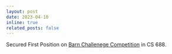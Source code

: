 ```yaml
---
layout: post
date: 2023-04-10
inline: true
related_posts: false
---
```

Secured First Position on <a href="https://cs.gmu.edu/~xiao/Research/BARN_Challenge/BARN_Challenge23.html">Barn Challenege Competition</a> in CS 688.
